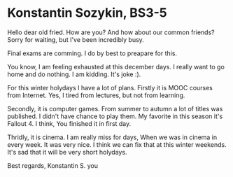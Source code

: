 # Konstantin Sozykin, BS3-5
Hello dear old fried. How are you? And how about our common friends? Sorry for waiting, but I've been incredibly busy. 

Final exams are comming. I do by best to preapare for this.  

You know, I am feeling exhausted at this december days. I really want to go home and do nothing. I am kidding. It's joke :).

For this winter holydays I have a lot of plans. Firstly it is MOOC courses from Internet. Yes, I tired from lectures, but not from learning.

Secondly, it is computer games. From summer to autumn a lot of titles was published. I didn't have chance to play them. My favorite in this season it's Fallout 4. I think, You finished it in first day.

Thridly, it is cinema. I am really miss for days, When we was in cinema in every week. It was very nice. I think we can fix that at this winter weekends. It's sad that it will be very short holydays. 

Best regards, Konstantin S. you

